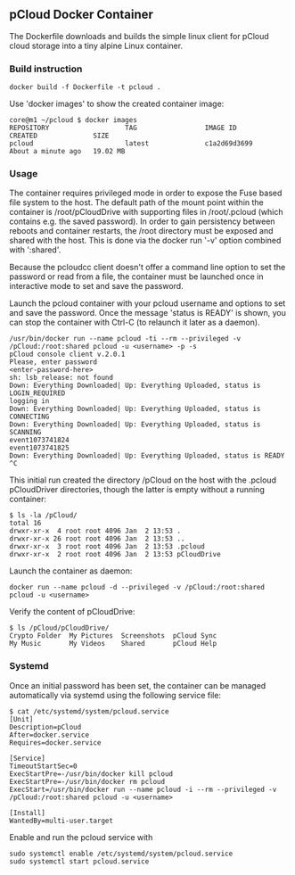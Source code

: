 ## pCloud Docker Container

The Dockerfile downloads and builds the simple linux client for pCloud cloud storage into a tiny
alpine Linux container. 

### Build instruction

```
docker build -f Dockerfile -t pcloud .
```

Use 'docker images' to show the created container image:

```
core@m1 ~/pcloud $ docker images
REPOSITORY                   TAG                 IMAGE ID            CREATED              SIZE
pcloud                       latest              c1a2d69d3699        About a minute ago   19.02 MB
```

### Usage

The container requires privileged mode in order to expose the Fuse based file system to the host.
The default path of the mount point within the container is /root/pCloudDrive with supporting 
files in /root/.pcloud (which contains e.g. the saved password). In order to gain persistency 
between reboots and container restarts, the /root directory must be exposed and shared with the host.
This is done via the docker run '-v' option combined with ':shared'. 

Because the pcloudcc client doesn't offer a command line option to set the password or read from a file, the container must be launched once in interactive mode to set and save the password. 

Launch the pcloud container with your pcloud username and options to set and save the password.
Once the message 'status is READY' is shown, you can stop the container with Ctrl-C (to relaunch it later as a daemon).

```
/usr/bin/docker run --name pcloud -ti --rm --privileged -v /pCloud:/root:shared pcloud -u <username> -p -s
pCloud console client v.2.0.1
Please, enter password
<enter-password-here>
sh: lsb_release: not found
Down: Everything Downloaded| Up: Everything Uploaded, status is LOGIN_REQUIRED
logging in
Down: Everything Downloaded| Up: Everything Uploaded, status is CONNECTING
Down: Everything Downloaded| Up: Everything Uploaded, status is SCANNING
event1073741824
event1073741825
Down: Everything Downloaded| Up: Everything Uploaded, status is READY
^C
```

This initial run created the directory /pCloud on the host with the .pcloud pCloudDriver directories, though the latter is empty without a running container:

```
$ ls -la /pCloud/
total 16
drwxr-xr-x  4 root root 4096 Jan  2 13:53 .
drwxr-xr-x 26 root root 4096 Jan  2 13:53 ..
drwxr-xr-x  3 root root 4096 Jan  2 13:53 .pcloud
drwxr-xr-x  2 root root 4096 Jan  2 13:53 pCloudDrive
```

Launch the container as daemon:

```
docker run --name pcloud -d --privileged -v /pCloud:/root:shared pcloud -u <username>
```

Verify the content of pCloudDrive:

```
$ ls /pCloud/pCloudDrive/
Crypto Folder  My Pictures  Screenshots  pCloud Sync
My Music       My Videos    Shared       pCloud Help  
```

### Systemd 

Once an initial password has been set, the container can be managed automatically via systemd using the following service file:

```
$ cat /etc/systemd/system/pcloud.service
[Unit]
Description=pCloud
After=docker.service
Requires=docker.service

[Service]
TimeoutStartSec=0
ExecStartPre=-/usr/bin/docker kill pcloud
ExecStartPre=-/usr/bin/docker rm pcloud
ExecStart=/usr/bin/docker run --name pcloud -i --rm --privileged -v /pCloud:/root:shared pcloud -u <username>

[Install]
WantedBy=multi-user.target
```

Enable and run the pcloud service with

```
sudo systemctl enable /etc/systemd/system/pcloud.service
sudo systemctl start pcloud.service
```


